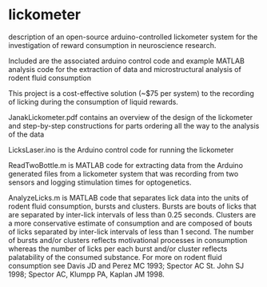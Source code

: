 # lickometer
description of an open-source arduino-controlled lickometer system for the investigation of reward consumption in neuroscience research. 


Included are the associated arduino control code and example MATLAB analysis code for the extraction of data and 
microstructural analysis of rodent fluid consumption


This project is a cost-effective solution (~$75 per system) to the recording of licking during the consumption of liquid rewards.

JanakLickometer.pdf contains an overview of the design of the lickometer and step-by-step constructions for parts ordering all the way to the analysis
of the data

LicksLaser.ino is the Arduino control code for running the lickometer

ReadTwoBottle.m is MATLAB code for extracting data from the Arduino generated files from a lickometer system that was recording from
two sensors and logging stimulation times for optogenetics.

AnalyzeLicks.m is MATLAB code that separates lick data into the units of rodent fluid consumption, bursts and clusters. Bursts are bouts of licks that are separated by inter-lick intervals of less than 0.25 seconds. Clusters are a more conservative estimate of consumption 
and are composed of bouts of licks separated by inter-lick intervals of less than 1 second. The number of bursts and/or clusters reflects
motivational processes in consumption whereas the number of licks per each burst and/or cluster reflects palatability of the consumed
substance. For more on rodent fluid consumption see Davis JD and Perez MC 1993; Spector AC St. John SJ 1998;  Spector AC, Klumpp PA, Kaplan JM 1998.

